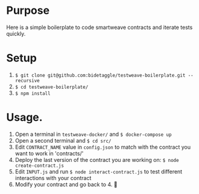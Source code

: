 # Purpose

Here is a simple boilerplate to code smartweave contracts and iterate tests quickly.

# Setup

1. `$ git clone git@github.com:bidetaggle/testweave-boilerplate.git --recursive`
2. `$ cd testweave-boilerplate/`
3. `$ npm install`

# Usage.

1. Open a terminal in `testweave-docker/` and `$ docker-compose up`
2. Open a second terminal and `$ cd src/`
3. Edit `CONTRACT_NAME` value in `config.json` to match with the contract you want to work in 'contracts/'
4. Deploy the last version of the contract you are working on: `$ node create-contract.js`
5. Edit `INPUT.js` and run `$ node interact-contract.js` to test different interactions with your contract
6. Modify your contract and go back to 4. 🙂
